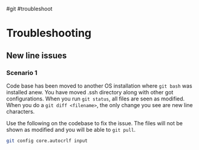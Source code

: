 #git #troubleshoot 

# Troubleshooting

## New line issues
### Scenario 1
Code base has been moved to another OS installation where `git bash` was installed anew. You have moved .ssh directory along with other got configurations. 
When you run `git status`, all files are seen as modified.
When you do a `git diff <filename>`, the only change you see are new line characters.

Use the following on the codebase to fix the issue. The files will not be shown as modified and you will be able to `git pull`.
```bash
git config core.autocrlf input
```